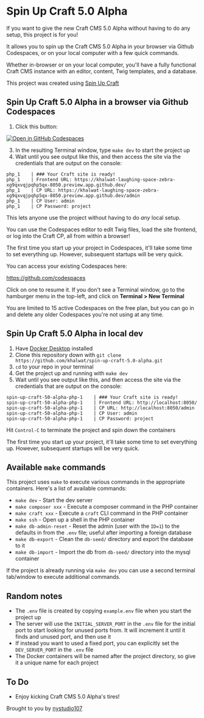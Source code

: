# Spin Up Craft 5.0 Alpha

If you want to give the new Craft CMS 5.0 Alpha without having to do any setup, this project is for you!

It allows you to spin up the Craft CMS 5.0 Alpha in your browser via Github Codespaces, or on your local computer with a few quick commands.

Whether in-browser or on your local computer, you'll have a fully functional Craft CMS instance with an editor, content, Twig templates, and a database.

This project was created using [Spin Up Craft](https://github.com/nystudio107/spin-up-craft)

## Spin Up Craft 5.0 Alpha in a browser via Github Codespaces

1. Click this button:

[![Open in GitHub Codespaces](https://github.com/codespaces/badge.svg)](https://github.com/codespaces/new?hide_repo_select=true&ref=master&repo=699777853)

3. In the resulting Terminal window, type `make dev` to start the project up
3. Wait until you see output like this, and then access the site via the credentials that are output on the console:

```
php_1    | ### Your Craft site is ready!
php_1    | Frontend URL: https://khalwat-laughing-space-zebra-xg9qxvqjpqhp5qx-8050.preview.app.github.dev/
php_1    | CP URL: https://khalwat-laughing-space-zebra-xg9qxvqjpqhp5qx-8050.preview.app.github.dev/admin
php_1    | CP User: admin
php_1    | CP Password: project
```

This lets anyone use the project without having to do _any_ local setup.

You can use the Codespaces editor to edit Twig files, load the site frontend, or log into the Craft CP, all from within a browser!

The first time you start up your project in Codespaces, it'll take some time to set everything up. However, subsequent startups will be very quick.

You can access your existing Codespaces here:

https://github.com/codespaces

Click on one to resume it. If you don't see a Terminal window, go to the hamburger  menu in the top-left, and click on **Terminal > New Terminal**

You are limited to 15 active Codespaces on the free plan, but you can go in and delete any older Codespaces you're not using at any time.

## Spin Up Craft 5.0 Alpha in local dev

1. Have [Docker Desktop](https://www.docker.com/products/docker-desktop/) installed
2. Clone this repository down with `git clone https://github.com/khalwat/spin-up-craft-5.0-alpha.git`
3. `cd` to your repo in your terminal
4. Get the project up and running with `make dev`
5. Wait until you see output like this, and then access the site via the credentials that are output on the console:

```
spin-up-craft-50-alpha-php-1    | ### Your Craft site is ready!
spin-up-craft-50-alpha-php-1    | Frontend URL: http://localhost:8050/
spin-up-craft-50-alpha-php-1    | CP URL: http://localhost:8050/admin
spin-up-craft-50-alpha-php-1    | CP User: admin
spin-up-craft-50-alpha-php-1    | CP Password: project
```

Hit `Control-C` to terminate the project and spin down the containers

The first time you start up your project, it'll take some time to set everything up. However, subsequent startups will be very quick.

## Available `make` commands

This project uses `make` to execute various commands in the appropriate containers. Here's a list of available commands:

* `make dev` - Start the dev server
* `make composer xxx` - Execute a composer command in the PHP container
* `make craft xxx` - Execute a `craft` CLI command in the PHP container
* `make ssh` - Open up a shell in the PHP container
* `make db-admin-reset` - Reset the admin (user with the `ID=1`) to the defaults in from the `.env` file; useful after importing a foreign database
* `make db-export` - Clean the `db-seed/` directory and export the database to it
* `make db-import` - Import the db from `db-seed/` directory into the mysql container

If the project is already running via `make dev` you can use a second terminal tab/window to execute additional commands.

## Random notes

- The `.env` file is created by copying `example.env` file when you start the project up
- The server will use the `INITIAL_SERVER_PORT` in the `.env` file for the initial port to start looking for unused ports from. It will increment it until it finds and unused port, and then use it
- If instead you want to used a fixed port, you can explicitly set the `DEV_SERVER_PORT` in the `.env` file
- The Docker containers will be named after the project directory, so give it a unique name for each project


## To Do

- Enjoy kicking Craft CMS 5.0 Alpha's tires!

Brought to you by [nystudio107](https://nystudio107.com/)
